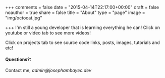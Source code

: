 +++
comments = false
date = "2015-04-14T22:17:00+00:00"
draft = false
noauthor = true
share = false
title = "About"
type = "page"
image = "img/octocat.jpg"


+++
I'm still a young developer that is learning everything he can! Click on youtube or video tab to see more videos! 

Click on projects tab to see source code links, posts, images, tutorials and etc!


#### Questions?:
Contact me, _admin@josephambayec.dev_
